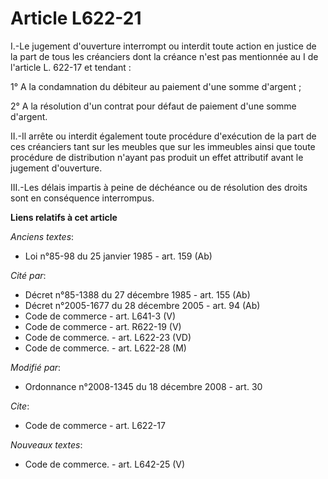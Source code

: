 # Article L622-21

I.-Le jugement d'ouverture interrompt ou interdit toute action en justice de la part de tous les créanciers dont la créance
n'est pas mentionnée au I de l'article L. 622-17 et tendant : 

1° A la condamnation du débiteur au paiement d'une somme d'argent ; 

2° A la résolution d'un contrat pour défaut de paiement d'une somme d'argent. 

II.-Il arrête ou interdit également toute procédure d'exécution de la part de ces créanciers tant sur les meubles que sur les
immeubles ainsi que toute procédure de distribution n'ayant pas produit un effet attributif avant le jugement d'ouverture. 

III.-Les délais impartis à peine de déchéance ou de résolution des droits sont en conséquence interrompus.

**Liens relatifs à cet article**

_Anciens textes_:

  - Loi n°85-98 du 25 janvier 1985 - art. 159 (Ab)

_Cité par_:

  - Décret n°85-1388 du 27 décembre 1985 - art. 155 (Ab)
  - Décret n°2005-1677 du 28 décembre 2005 - art. 94 (Ab)
  - Code de commerce - art. L641-3 (V)
  - Code de commerce - art. R622-19 (V)
  - Code de commerce. - art. L622-23 (VD)
  - Code de commerce. - art. L622-28 (M)

_Modifié par_:

  - Ordonnance n°2008-1345 du 18 décembre 2008 - art. 30

_Cite_:

  - Code de commerce - art. L622-17

_Nouveaux textes_:

  - Code de commerce. - art. L642-25 (V)
